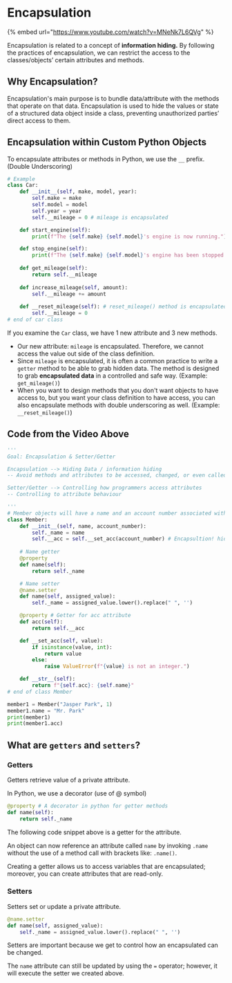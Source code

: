 # Encapsulation

{% embed url="https://www.youtube.com/watch?v=MNeNk7L6QVg" %}

Encapsulation is related to a concept of **information hiding.** By following the practices of encapsulation, we can restrict the access to the classes/objects’ certain attributes and methods.

## Why Encapsulation?

Encapsulation's main purpose is to bundle data/attribute with the methods that operate on that data. Encapsulation is used to hide the values or state of a structured data object inside a class, preventing unauthorized parties’ direct access to them.

## Encapsulation within Custom Python Objects

To encapsulate attributes or methods in Python, we use the `__` prefix. (Double Underscoring)

```python
# Example
class Car:
    def __init__(self, make, model, year):
        self.make = make
        self.model = model
        self.year = year
        self.__mileage = 0 # mileage is encapsulated

    def start_engine(self):
        print(f"The {self.make} {self.model}'s engine is now running.")

    def stop_engine(self):
        print(f"The {self.make} {self.model}'s engine has been stopped.")
    
    def get_mileage(self):
        return self.__mileage
    
    def increase_mileage(self, amount):
        self.__mileage += amount
    
    def __reset_mileage(self): # reset_mileage() method is encapsulated
        self.__mileage = 0
# end of car class
```

If you examine the `Car` class, we have 1 new attribute and 3 new methods.

* Our new attribute: `mileage` is encapsulated. Therefore, we cannot access the value out side of the class definition.
* Since `mileage` is encapsulated, it is often a common practice to write a `getter` method to be able to grab hidden data. The method is designed to grab **encapsulated data** in a controlled and safe way. (Example: `get_mileage()`)
* When you want to design methods that you don't want objects to have access to, but you want your class definition to have access, you can also encapsulate methods with double underscoring as well. (Example: `__reset_mileage()`)

## Code from the Video Above

```python
'''
Goal: Encapsulation & Setter/Getter

Encapsulation --> Hiding Data / information hiding
-- Avoid methods and attributes to be accessed, changed, or even called outside of the class scope

Setter/Getter --> Controlling how programmers access attributes
-- Controlling to attribute behaviour

'''
# Member objects will have a name and an account number associated with them
class Member:
    def __init__(self, name, account_number):
        self._name = name
        self.__acc = self.__set_acc(account_number) # Encapsultion! hid this attribute
    
    # Name getter
    @property
    def name(self):
        return self._name

    # Name setter
    @name.setter
    def name(self, assigned_value):
        self._name = assigned_value.lower().replace(" ", '')

    @property # Getter for acc attribute
    def acc(self):
        return self.__acc

    def __set_acc(self, value):
        if isinstance(value, int):
            return value
        else:
            raise ValueError(f"{value} is not an integer.")

    def __str__(self):
        return f"{self.acc}: {self.name}"
# end of class Member

member1 = Member("Jasper Park", 1)
member1.name = "Mr. Park"
print(member1)
print(member1.acc)
```

## What are `getters` and `setters`?

### Getters

Getters retrieve value of a private attribute.

In Python, we use a decorator (use of @ symbol)

```python
@property # A decorator in python for getter methods
def name(self):
    return self._name
```

The following code snippet above is a getter for the attribute.

An object can now reference an attribute called `name` by invoking `.name` without the use of a method call with brackets like: `.name()`.

Creating a getter allows us to access variables that are encapsulated; moreover, you can create attributes that are read-only.

### Setters

Setters set or update a private attribute.

```python
@name.setter
def name(self, assigned_value):
    self._name = assigned_value.lower().replace(" ", '')
```

Setters are important because we get to control how an encapsulated can be changed.

The `name` attribute can still be updated by using the `=` operator; however, it will execute the setter we created above.

